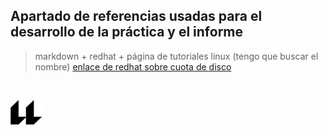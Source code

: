 ## Apartado de referencias usadas para el desarrollo de la práctica y el informe

> markdown + redhat + página de tutoriales linux (tengo que buscar el nombre)
>[enlace de redhat sobre cuota de disco](https://access.redhat.com/documentation/en-us/red_hat_enterprise_linux/7/html/storage_administration_guide/ch-disk-quotas)



<br>

![logo](icono-ull-negro.png)